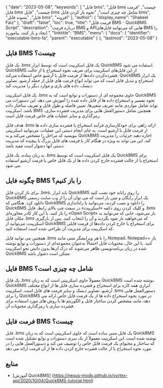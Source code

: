 {
  "date": "2023-05-08",
  "keywords": [
"فایل bms",
"فایل bms چیست",
"فرمت فایل bms چیست",
"فایل bms شامل چه چیزی است",
"نحوه باز کردن فایل bms",
"فایل",
"پسوند فایل bms",
"افزونه"
],
  "author": {
    "display_name": "Shakeel Faiz"
},
  "draft": "false",
  "toc": true,
  "title": "فرمت فایل BMS - QuickBMS Script",
  "description": "درباره فرمت BMS و APIهایی که می‌توانند فایل‌های BMS را ایجاد و باز کنند، بیاموزید.",
  "linktitle": "BMS",
  "menu": {
    "docs": {
      "identifier": "executable-bms-fa",
      "parent": "executable"
}
},
  "lastmod": "2023-05-08"
}

## فایل BMS چیست؟

یک فایل .bms یک فایل اسکریپت است که توسط ابزار QuickBMS استفاده می شود. QuickBMS از این فایل‌های اسکریپت برای تعریف نحوه استخراج یا از حالت فشرده‌کردن داده‌ها از فرمت فایل یا آرشیو خاص استفاده می‌کند. QuickBMS یک ابزار استخراج و تبدیل فایل است که می تواند انواع فرمت های فایل از جمله آرشیو، تصاویر دیسک، داده های بازی و موارد دیگر را مدیریت کند.

یک فایل اسکریپت .bms حاوی مجموعه ای از دستورات و توابع است که به QuickBMS نحوه تفسیر و استخراج داده ها از فایل داده شده را آموزش می دهد. این دستورات می تواند شامل مواردی مانند تعریف متغیرها، تعیین فاصله و طول فایل و تعریف ساختار داده باشد. اسکریپت BMS همچنین شامل دستورالعمل هایی برای مدیریت فشرده سازی، رمزگذاری و سایر عملیات های خاص فرمت فایل است.

هدف فایل .bms ارائه راهی برای خودکارسازی فرآیند استخراج یا فشرده سازی داده ها از فرمت فایل یا آرشیو است. به جای انجام دستی این عملیات، می‌توانید اسکریپتی بنویسید که مراحل را مشخص می‌کند و به QuickBMS اجازه دهید جزئیات را مدیریت کند. این می تواند به ویژه در هنگام کار با فرمت های فایل بزرگ یا پیچیده که مدیریت دستی آنها دشوار است مفید باشد.

به زبان ساده، یک فایل .bms یک فایل اسکریپت است که توسط QuickBMS برای استخراج یا از حالت فشرده خارج کردن داده ها از یک فایل خاص یا فرمت آرشیو استفاده می شود.

## چگونه فایل BMS را باز کنیم؟

برای باز کردن فایل .bms، باید ابزار QuickBMS را روی رایانه خود نصب کنید. QuickBMS یک ابزار رایگان و متن باز است که می توان آن را از وب سایت رسمی دانلود کرد. هنگامی که QuickBMS را دانلود و نصب کردید، می‌توانید با راه‌اندازی QuickBMS و کلیک کردن روی دکمه «اسکریپت» در سمت چپ بالای رابط، فایل .bms را باز کنید. با این کار کادر محاوره‌ای «Open Script» باز می‌شود، جایی که می‌توانید به مکان فایل .bms که می‌خواهید باز شود بگردید و آن را انتخاب کنید. پس از بارگیری اسکریپت، می‌توانید از QuickBMS برای استخراج یا خارج کردن داده‌ها از فرمت فایلی که اسکریپت برای مدیریت آن طراحی شده است استفاده کنید.

همچنین می توانید فایل .bms را با هر ویرایشگر متنی مانند Notepad، Notepad++ باز کنید. با این حال، محتویات فایل احتمالاً به‌عنوان مجموعه‌ای از دستورات و توابع نوشته شده در زبان برنامه‌نویسی ظاهر می‌شوند که درک آن‌ها بدون دانش نحو اسکریپت QuickBMS ممکن است دشوار باشد.

## فایل BMS شامل چه چیزی است؟

یک فایل .bms معمولاً حاوی اسکریپتی است که به زبان QuickBMS نوشته شده است. QuickBMS ابزاری همه کاره برای استخراج و فشرده سازی فایل ها از انواع مختلف آرشیو، تصاویر دیسک و سایر فرمت های فایل است. اسکریپت .bms دستورالعمل هایی را برای QuickBMS در مورد نحوه استخراج داده ها از یک فرمت فایل خاص ارائه می دهد، مانند مشخص کردن ساختار فایل و الگوریتم ها یا روش های مورد استفاده برای فشرده سازی یا رمزگذاری محتویات آن.

## فرمت فایل BMS چیست؟

فایل .bms یک فایل متنی ساده است که حاوی اسکریپتی است که به زبان QuickBMS نوشته شده است. این اسکریپت معمولاً از یک سری دستورات و توابع تشکیل شده است که ساختار و محتوای یک فرمت فایل خاص را توصیف می کند و دستورالعمل هایی را در مورد نحوه استخراج یا از حالت فشرده خارج کردن داده ها از آن فرمت ارائه می دهد.

## منابع
* [آموزش QuickBMS] (https://nexus-mods.github.io/vortex-api/2020/10/04/QuickBMS-tutorial.html)


